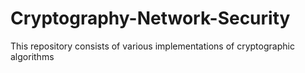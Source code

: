 # Cryptography-Network-Security
This repository consists of various implementations of cryptographic algorithms
